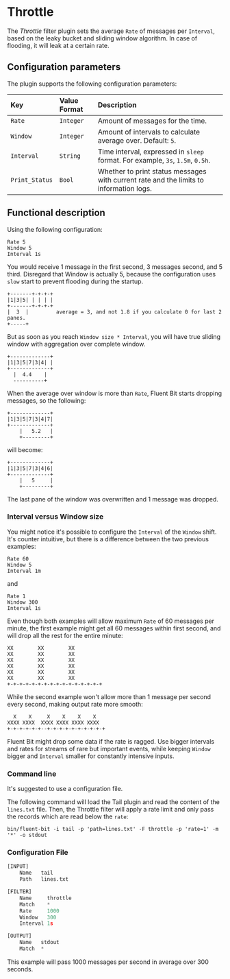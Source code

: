 # Throttle

The _Throttle_ filter plugin sets the average `Rate` of messages per `Interval`, based on the leaky bucket and sliding window algorithm. In case of flooding, it will leak at a certain rate.

## Configuration parameters

The plugin supports the following configuration parameters:

| Key | Value Format | Description |
| :--- | :--- | :--- |
| `Rate` | `Integer` | Amount of messages for the time. |
| `Window` | `Integer` | Amount of intervals to calculate average over. Default: `5`. |
| `Interval` | `String` | Time interval, expressed in `sleep` format. For example, `3s`, `1.5m`, `0.5h`. |
| `Print_Status` | `Bool` | Whether to print status messages with current rate and the limits to information logs. |

## Functional description

Using the following configuration:

```text
Rate 5
Window 5
Interval 1s
```

You would receive 1 message in the first second, 3 messages second, and 5 third.
Disregard that Window is actually 5, because the configuration uses `slow` start
to prevent flooding during the startup.

```text
+-------+-+-+-+
|1|3|5| | | | |
+-------+-+-+-+
|  3  |         average = 3, and not 1.8 if you calculate 0 for last 2 panes.
+-----+
```

But as soon as you reach `Window size * Interval`, you will have true sliding window with aggregation over complete window.

```text
+-------------+
|1|3|5|7|3|4| |
+-------------+
  |  4.4    |
  ----------+
```

When the average over window is more than `Rate`, Fluent Bit starts dropping messages, so the following:

```text
+-------------+
|1|3|5|7|3|4|7|
+-------------+
    |   5.2   |
    +---------+
```

will become:

```text
+-------------+
|1|3|5|7|3|4|6|
+-------------+
    |   5     |
    +---------+
```

The last pane of the window was overwritten and 1 message was dropped.

### Interval versus Window size

You might notice it's possible to configure the `Interval` of the `Window` shift. It's counter intuitive, but there is a difference between the two previous examples:

```text
Rate 60
Window 5
Interval 1m
```

and

```text
Rate 1
Window 300
Interval 1s
```

Even though both examples will allow maximum `Rate` of 60 messages per minute, the first example might get all 60 messages within first second, and will drop all the rest for the entire minute:

```text
XX        XX        XX
XX        XX        XX
XX        XX        XX
XX        XX        XX
XX        XX        XX
XX        XX        XX
+-+-+-+-+-+-+-+-+-+-+-+-+-+-+-+
```

While the second example won't allow more than 1 message per second every second, making output rate more smooth:

```text
  X    X     X    X    X    X
XXXX XXXX  XXXX XXXX XXXX XXXX
+-+-+-+-+-+--+-+-+-+-+-+-+-+-+-+
```

Fluent Bit might drop some data if the rate is ragged. Use bigger intervals and rates for streams of rare but important events, while keeping `Window` bigger and `Interval` smaller for constantly intensive inputs.

### Command line

It's suggested to use a configuration file.

The following command will load the Tail plugin and read the content of the `lines.txt` file. Then, the Throttle filter will apply a rate limit and only pass the records which are read below the `rate`:

```shell
bin/fluent-bit -i tail -p 'path=lines.txt' -F throttle -p 'rate=1' -m '*' -o stdout
```

### Configuration File

```python
[INPUT]
    Name   tail
    Path   lines.txt

[FILTER]
    Name     throttle
    Match    *
    Rate     1000
    Window   300
    Interval 1s

[OUTPUT]
    Name   stdout
    Match  *
```

This example will pass 1000 messages per second in average over 300 seconds.
